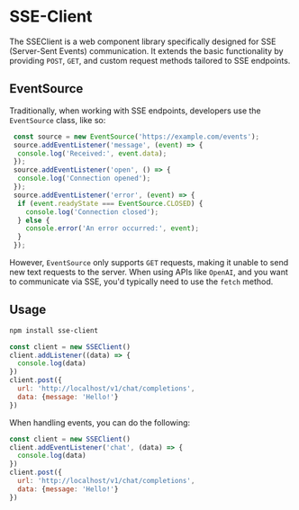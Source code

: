 # SSE-Client
The SSEClient is a web component library specifically designed for SSE (Server-Sent Events) communication. It extends the basic functionality by providing `POST`, `GET`, and custom request methods tailored to SSE endpoints.

## EventSource
Traditionally, when working with SSE endpoints, developers use the `EventSource` class, like so:
```javascript
 const source = new EventSource('https://example.com/events'); 
 source.addEventListener('message', (event) => { 
  console.log('Received:', event.data); 
 }); 
 source.addEventListener('open', () => { 
  console.log('Connection opened'); 
 }); 
 source.addEventListener('error', (event) => { 
  if (event.readyState === EventSource.CLOSED) { 
    console.log('Connection closed'); 
  } else { 
    console.error('An error occurred:', event); 
  } 
 });
```

However, `EventSource` only supports `GET` requests, making it unable to send new text requests to the server. When using APIs like `OpenAI`, and you want to communicate via SSE, you'd typically need to use the `fetch` method.

## Usage
```bash 
npm install sse-client
```
```javascript 
const client = new SSEClient() 
client.addListener((data) => { 
  console.log(data) 
}) 
client.post({ 
  url: 'http://localhost/v1/chat/completions', 
  data: {message: 'Hello!'} 
})
```
When handling events, you can do the following:
```javascript
const client = new SSEClient() 
client.addEventListener('chat', (data) => { 
  console.log(data) 
}) 
client.post({ 
  url: 'http://localhost/v1/chat/completions', 
  data: {message: 'Hello!'} 
})
```